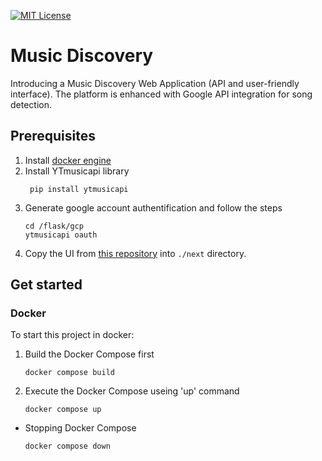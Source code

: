 [![MIT License](https://img.shields.io/badge/License-MIT-green.svg)](https://choosealicense.com/licenses/mit/)
# Music Discovery
Introducing a Music Discovery Web Application (API and user-friendly interface). The platform is enhanced with Google API integration for song detection.

## Prerequisites
1. Install [docker engine](https://docs.docker.com/engine/install/)
2. Install YTmusicapi library
   ```
    pip install ytmusicapi
    ```
3. Generate google account authentification and follow the steps
   ```
   cd /flask/gcp
   ytmusicapi oauth
   ```
4. Copy the UI from [this repository](https://github.com/glennprays/music-discovery-ui) into `./next` directory.

## Get started
### Docker
To start this project in docker:
1. Build the Docker Compose first
   ```
   docker compose build
   ```
2. Execute the Docker Compose useing 'up' command
   ```
   docker compose up
   ```
- Stopping Docker Compose
  ```
  docker compose down
  ```
